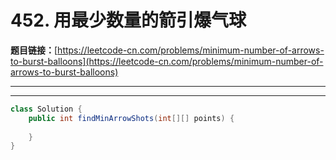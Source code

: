 # 452. 用最少数量的箭引爆气球

**题目链接：**[https://leetcode-cn.com/problems/minimum-number-of-arrows-to-burst-balloons](https://leetcode-cn.com/problems/minimum-number-of-arrows-to-burst-balloons)

---

<Cards card="leetcode_452_minimum-number-of-arrows-to-burst-balloons"></Cards>

---

```java
class Solution {
    public int findMinArrowShots(int[][] points) {
        
    }
}
```